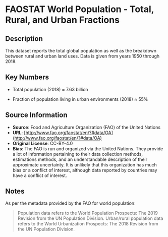 
# FAOSTAT World Population - Total, Rural, and Urban Fractions

## Description 
This dataset reports the total global population as well as the breakdown
between rural and urban land uses. Data is given from years 1950 through 2018.

## Key Numbers

* Total population (2018) ≈ 7.63 billion

* Fraction of population living in urban environments (2018) ≈ 55%

## Source Information
* **Source**: Food and Agriculture Organization (FAO) of the United Nations 
* **URL**: [http://www.fao.org/faostat/en/?#data/OA](http://www.fao.org/faostat/en/?#data/OA) 
* **Original License**: CC-BY-4.0
* **Bias**: The FAO is run and organized via the United Nations. They provide a
   lot of information pertaining to their data collection methods, estimations methods,
   and an understandable description of their approximate uncertainty. It is unlikely
   that this organization has much bias or a conflict of interest, although data
   reported by countries may have a conflict of interest.

## Notes 
As per the metadata provided by the FAO for world population: 

> Population data refers to the World Population Prospects: The 2019 Revision from the UN Population Division. Urban/rural population data refers to the World Urbanization Prospects: The 2018 Revision from the UN Population Division.
